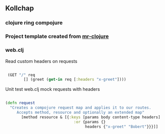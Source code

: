 ## Kollchap

### clojure ring compojure

### Project template created from [mr-clojure](https://github.com/mixradio/mr-clojure)

### web.clj

Read custom headers on requests 

~~~ clojure

 (GET "/" req
        [] (greet (get-in req [:headers "x-greet"])))

~~~

Unit test web.clj mock requests with headers

~~~ clojure

(defn request
  "Creates a compojure request map and applies it to our routes.
     Accepts method, resource and optionally an extended map"
       [method resource & [{:keys [params body content-type headers]
                              :or {params {}
                                   headers {"x-greet" "Bobert"}}}]]


~~~




